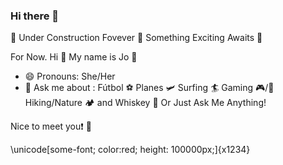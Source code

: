 ### Hi there 👋

🚧 Under Construction Fovever 🚧 Something Exciting Awaits 🤯

For Now. Hi 👋 My name is Jo 🐸
- 😄 Pronouns: She/Her
- 💬 Ask me about : Fútbol ⚽ Planes 🛩 Surfing 🏄 Gaming 🎮/🎲 Hiking/Nature 🏕️ and Whiskey 🍻 Or Just Ask Me Anything!  

Nice to meet you❗ 🤝

\unicode[some-font; color:red; height: 100000px;]{x1234}
